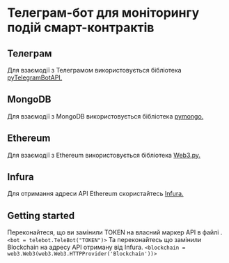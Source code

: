 # Телеграм-бот для моніторингу подій смарт-контрактів
## Телеграм
Для взаємодії з Телеграмом використовується бібліотека [pyTelegramBotAPI.](https://github.com/eternnoir/pyTelegramBotAPI)
## MongoDB
Для взаємодії з MongoDB використовується бібліотека [pymongo.](https://github.com/mongodb/mongo-python-driver)
## Ethereum
Для взаємодії з Ethereum використовується бібліотека [Web3.py.](https://github.com/ethereum/web3.py)
## Infura
Для отримання адреси API Ethereum скористайтесь [Infura.](https://infura.io/login)
## Getting started
Переконайтеся, що ви замінили TOKEN на власний маркер API в файлі .
`<bot = telebot.TeleBot("TOKEN")>`
Та переконайтесь що замінили Blockchain на адресу API отриману від Infura.
`<blockchain = web3.Web3(web3.Web3.HTTPProvider('Blockchain'))>`
